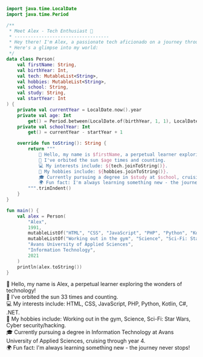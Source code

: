 ```Kotlin
import java.time.LocalDate
import java.time.Period

/**
 * Meet Alex - Tech Enthusiast 🚀
 * -----------------------------------
 * Hey there! I'm Alex, a passionate tech aficionado on a journey through the digital universe.
 * Here's a glimpse into my world:
 */
data class Person(
    val firstName: String,
    val birthYear: Int,
    val tech: MutableList<String>,
    val hobbies: MutableList<String>,
    val school: String,
    val study: String,
    val startYear: Int
) {
    private val currentYear = LocalDate.now().year
    private val age: Int
        get() = Period.between(LocalDate.of(birthYear, 1, 1), LocalDate.now()).years
    private val schoolYear: Int
        get() = currentYear - startYear + 1

    override fun toString(): String {
        return """
            👋 Hello, my name is $firstName, a perpetual learner exploring the wonders of technology!
            🎂 I've orbited the sun $age times and counting.
            💻 My interests include: ${tech.joinToString()}.
            🌟 My hobbies include: ${hobbies.joinToString()}.
            🎓 Currently pursuing a degree in $study at $school, cruising through year $schoolYear.
            🌍 Fun fact: I'm always learning something new - the journey never stops!
        """.trimIndent()
    }
}

fun main() {
    val alex = Person(
        "Alex",
        1991,
        mutableListOf("HTML", "CSS", "JavaScript", "PHP", "Python", "Kotlin", "C#", ".NET"),
        mutableListOf("Working out in the gym", "Science", "Sci-Fi: Star Wars", "Cyber security/hacking"),
        "Avans University of Applied Sciences",
        "Information Technology",
        2021
    )
    println(alex.toString())
}

```

👋 Hello, my name is Alex, a perpetual learner exploring the wonders of technology!\
🎂 I've orbited the sun 33 times and counting.\
💻 My interests include: HTML, CSS, JavaScript, PHP, Python, Kotlin, C#, .NET.\
🌟 My hobbies include: Working out in the gym, Science, Sci-Fi: Star Wars, Cyber security/hacking.\
🎓 Currently pursuing a degree in Information Technology at Avans University of Applied Sciences, cruising through year 4.\
🌍 Fun fact: I'm always learning something new - the journey never stops!

